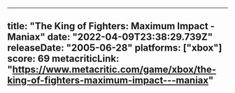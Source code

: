 
---
title: "The King of Fighters: Maximum Impact - Maniax"
date: "2022-04-09T23:38:29.739Z"
releaseDate: "2005-06-28"
platforms: ["xbox"]
score: 69
metacriticLink: "https://www.metacritic.com/game/xbox/the-king-of-fighters-maximum-impact---maniax"
---
